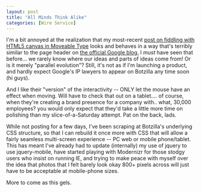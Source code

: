```yaml
---
layout: post
title: "All Minds Think Alike"
categories: [Wire Service]
---
```

I'm a bit annoyed at the realization that my most-recent <a href="http://www.botzilla.com/blog/archives/000741.html">post on fiddling with HTML5 canvas in Moveable Type</a> looks and behaves in a way that's terribly similar to the page header on <a href="http://googleblog.blogspot.com/">the official Google blog.</a> I <i>must</i> have seen that before... we rarely know where our ideas and parts of ideas come from! Or is it merely "parallel evolution"? Still, it's not as if I'm launching a product, and hardly expect Google's IP lawyers to appear on Botzilla any time soon (hi guys).

And I like their "version" of the interactivity -- ONLY let the mouse have an effect when moving. Will have to check that out on a tablet.... of course, when they're creating a brand presence for a company with.. what, 30,000 employees? you would only expect that they'd take a little more time on polishing than my slice-of-a-Saturday attempt. Pat on the back, lads.

While not posting for a few days, I've been scraping at Botzilla's underlying CSS structure, so that I can rebuild it once more with CSS that will allow a fairly seamless multi-screen experience -- PC web or mobile phone/tablet. This has meant I've already had to update (internally) my use of jquery to use jquery-mobile, have started playing with Modernizr for those stodgy users who insist on running IE, and trying to make peace with myself over the idea that photos that I felt barely look okay 800+ pixels across will just have to be acceptable at mobile-phone sizes.

More to come as this gels.

<!--more-->

